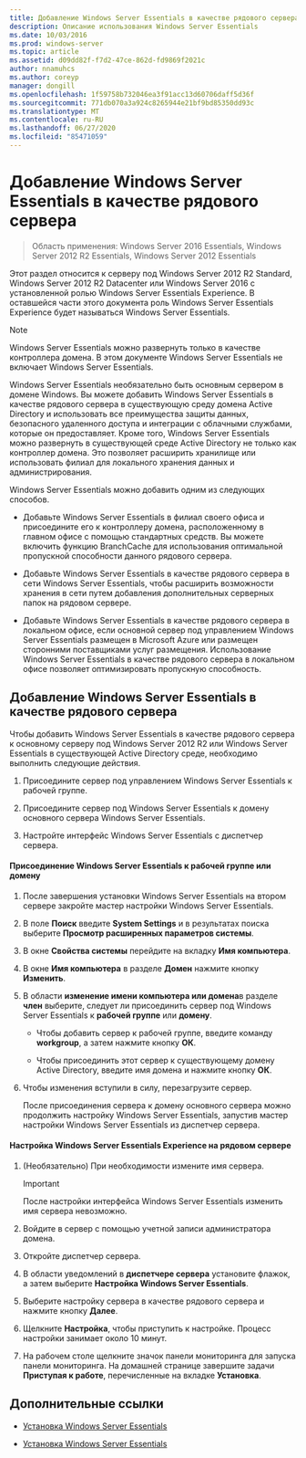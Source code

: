 ```yaml
---
title: Добавление Windows Server Essentials в качестве рядового сервера
description: Описание использования Windows Server Essentials
ms.date: 10/03/2016
ms.prod: windows-server
ms.topic: article
ms.assetid: d09dd82f-f7d2-47ce-862d-fd9869f2021c
author: nnamuhcs
ms.author: coreyp
manager: dongill
ms.openlocfilehash: 1f59758b732046ea3f91acc13d60706daff5d36f
ms.sourcegitcommit: 771db070a3a924c8265944e21bf9bd85350dd93c
ms.translationtype: MT
ms.contentlocale: ru-RU
ms.lasthandoff: 06/27/2020
ms.locfileid: "85471059"
---
```

# <a name="add-windows-server-essentials-as-a-member-server"></a>Добавление Windows Server Essentials в качестве рядового сервера

>Область применения: Windows Server 2016 Essentials, Windows Server 2012 R2 Essentials, Windows Server 2012 Essentials

Этот раздел относится к серверу под Windows Server 2012 R2 Standard, Windows Server 2012 R2 Datacenter или Windows Server 2016 с установленной ролью Windows Server Essentials Experience. В оставшейся части этого документа роль Windows Server Essentials Experience будет называться Windows Server Essentials.

> [!NOTE]
>   Windows Server Essentials можно развернуть только в качестве контроллера домена. В этом документе Windows Server Essentials не включает Windows Server Essentials.

 Windows Server Essentials необязательно быть основным сервером в домене Windows. Вы можете добавить Windows Server Essentials в качестве рядового сервера в существующую среду домена Active Directory и использовать все преимущества защиты данных, безопасного удаленного доступа и интеграции с облачными службами, которые он предоставляет. Кроме того, Windows Server Essentials можно развернуть в существующей среде Active Directory не только как контроллер домена. Это позволяет расширить хранилище или использовать филиал для локального хранения данных и администрирования.

 Windows Server Essentials можно добавить одним из следующих способов.

-   Добавьте Windows Server Essentials в филиал своего офиса и присоедините его к контроллеру домена, расположенному в главном офисе с помощью стандартных средств. Вы можете включить функцию BranchCache для использования оптимальной пропускной способности данного рядового сервера.

-   Добавьте Windows Server Essentials в качестве рядового сервера в сети Windows Server Essentials, чтобы расширить возможности хранения в сети путем добавления дополнительных серверных папок на рядовом сервере.

-   Добавьте Windows Server Essentials в качестве рядового сервера в локальном офисе, если основной сервер под управлением Windows Server Essentials размещен в Microsoft Azure или размещен сторонними поставщиками услуг размещения. Использование Windows Server Essentials в качестве рядового сервера в локальном офисе позволяет оптимизировать пропускную способность.

## <a name="adding-windows-server-essentials-as-a-member-server"></a>Добавление Windows Server Essentials в качестве рядового сервера
 Чтобы добавить Windows Server Essentials в качестве рядового сервера к основному серверу под Windows Server 2012 R2 или Windows Server Essentials в существующей Active Directory среде, необходимо выполнить следующие действия.

1.  Присоедините сервер под управлением Windows Server Essentials к рабочей группе.

2.  Присоедините сервер под Windows Server Essentials к домену основного сервера Windows Server Essentials.

3.  Настройте интерфейс Windows Server Essentials с диспетчер сервера.

#### <a name="to-join-windows-server-essentials-to-a-workgroup-or-domain"></a>Присоединение Windows Server Essentials к рабочей группе или домену

1. После завершения установки Windows Server Essentials на втором сервере закройте мастер настройки Windows Server Essentials.

2. В поле **Поиск** введите **System Settings** и в результатах поиска выберите **Просмотр расширенных параметров системы**.

3. В окне **Свойства системы** перейдите на вкладку **Имя компьютера**.

4. В окне **Имя компьютера** в разделе **Домен** нажмите кнопку **Изменить**.

5. В области **изменение имени компьютера или домена**в разделе **член** выберите, следует ли присоединить сервер под Windows Server Essentials к **рабочей группе** или **домену**.

   -   Чтобы добавить сервер к рабочей группе, введите команду **workgroup**, а затем нажмите кнопку **ОК**.

   -   Чтобы присоединить этот сервер к существующему домену Active Directory, введите имя домена и нажмите кнопку **ОК**.

6. Чтобы изменения вступили в силу, перезагрузите сервер.

   После присоединения сервера к домену основного сервера можно продолжить настройку Windows Server Essentials, запустив мастер настройки Windows Server Essentials из диспетчер сервера.

#### <a name="to-configure-windows-server-essentials-experience-on-a-member-server"></a>Настройка Windows Server Essentials Experience на рядовом сервере

1.  (Необязательно) При необходимости измените имя сервера.

    > [!IMPORTANT]
    >  После настройки интерфейса Windows Server Essentials изменить имя сервера невозможно.

2.  Войдите в сервер с помощью учетной записи администратора домена.

3.  Откройте диспетчер сервера.

4.  В области уведомлений в **диспетчере сервера** установите флажок, а затем выберите **Настройка Windows Server Essentials**.

5.  Выберите настройку сервера в качестве рядового сервера и нажмите кнопку **Далее**.

6.  Щелкните **Настройка**, чтобы приступить к настройке. Процесс настройки занимает около 10 минут.

7.  На рабочем столе щелкните значок панели мониторинга для запуска панели мониторинга. На домашней странице завершите задачи **Приступая к работе**, перечисленные на вкладке **Установка**.

## <a name="additional-references"></a>Дополнительные ссылки


-   [Установка Windows Server Essentials](Install-Windows-Server-Essentials.md)

-   [Установка Windows Server Essentials](../install/Install-Windows-Server-Essentials.md)

